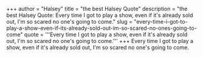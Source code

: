 +++
author = "Halsey"
title = "the best Halsey Quote"
description = "the best Halsey Quote: Every time I got to play a show, even if it's already sold out, I'm so scared no one's going to come."
slug = "every-time-i-got-to-play-a-show-even-if-its-already-sold-out-im-so-scared-no-ones-going-to-come"
quote = '''Every time I got to play a show, even if it's already sold out, I'm so scared no one's going to come.'''
+++
Every time I got to play a show, even if it's already sold out, I'm so scared no one's going to come.
